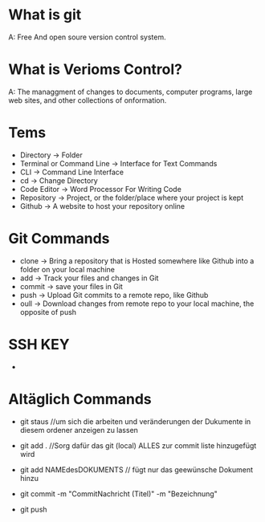 # What is git
A: Free And open soure version control system.


# What is Verioms Control?
A: The managgment of changes to documents, computer programs, large web sites, and other collections of onformation.

# Tems
- Directory -> Folder
- Terminal or Command Line -> Interface for Text Commands
- CLI -> Command Line Interface
- cd -> Change Directory
- Code Editor -> Word Processor For Writing Code
- Repository -> Project, or the folder/place where your project is kept
- Github -> A website to host your repository online

# Git Commands
- clone -> Bring a repository that is Hosted somewhere like Github into a folder on your local machine
- add -> Track your files and changes in Git
- commit -> save your files in Git
- push -> Upload Git commits to a remote repo, like Github
- oull -> Download changes from remote repo to your local machine, the opposite of push

# SSH KEY
- 


# Altäglich Commands
- git staus //um sich die arbeiten und veränderungen der Dukumente in diesem ordener anzeigen zu lassen
- git add . //Sorg dafür das git (local) ALLES zur commit liste hinzugefügt wird
- git add NAMEdesDOKUMENTS // fügt nur das geewünsche Dokument hinzu
- git commit -m "CommitNachricht (Titel)" -m "Bezeichnung"

- git push 
